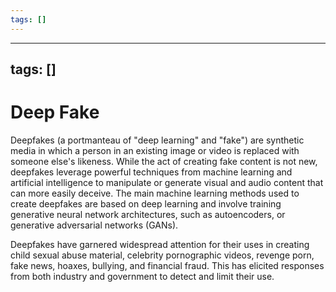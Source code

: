```yaml
---
tags: []
---
```


---
tags: []
---

# Deep Fake

Deepfakes (a portmanteau of "deep learning" and "fake") are synthetic media in which a person in an existing image or video is replaced with someone else's likeness. While the act of creating fake content is not new, deepfakes leverage powerful techniques from machine learning and artificial intelligence to manipulate or generate visual and audio content that can more easily deceive. The main machine learning methods used to create deepfakes are based on deep learning and involve training generative neural network architectures, such as autoencoders, or generative adversarial networks (GANs).

Deepfakes have garnered widespread attention for their uses in creating child sexual abuse material, celebrity pornographic videos, revenge porn, fake news, hoaxes, bullying, and financial fraud. This has elicited responses from both industry and government to detect and limit their use.